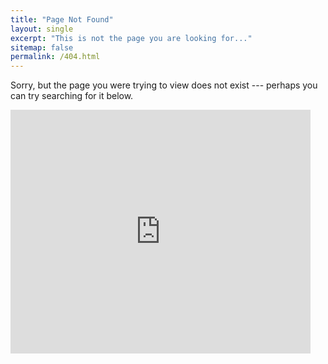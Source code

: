 ```yaml
---
title: "Page Not Found"
layout: single
excerpt: "This is not the page you are looking for..."
sitemap: false
permalink: /404.html
---
```


Sorry, but the page you were trying to view does not exist --- perhaps you can try searching for it below.

<iframe  title="YouTube video player" width="480" height="390" src="https://www.youtube.com/watch?v=3DiY_WXAwiQ?autoplay=1" frameborder="0" allowfullscreen></iframe>


<script type="text/javascript">
  var GOOG_FIXURL_LANG = 'en';
  var GOOG_FIXURL_SITE = '{{ site.url }}'
</script>
<script type="text/javascript"
  src="//linkhelp.clients.google.com/tbproxy/lh/wm/fixurl.js">
</script>
